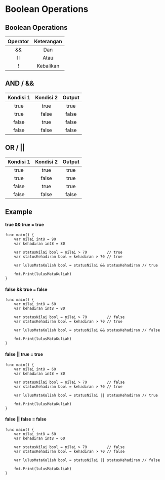 # Boolean Operations
## Boolean Operations
| Operator | Keterangan |
| :---: | :---: |
| && | Dan |
| II | Atau |
| ! | Kebalikan |

## AND / &&
| Kondisi 1  | Kondisi 2  | Output  | 
| :---: | :---: | :---: |
| true | true | true |
| true | false | false |
| false | true | false |
| false | false | false |

## OR / ||
| Kondisi 1  | Kondisi 2  | Output  | 
| :---: | :---: | :---: |
| true | true | true |
| true | false | true |
| false | true | true |
| false | false | false |

## Example

#### true && true = true
```golang
func main() {
	var nilai int8 = 90
	var kehadiran int8 = 80

	var statusNilai bool = nilai > 70         // true
	var statusKehadiran bool = kehadiran > 70 // true

	var lulusMataKuliah bool = statusNilai && statusKehadiran // true

	fmt.Print(lulusMataKuliah)
}
```

#### false && true = false
```golang
func main() {
	var nilai int8 = 60
	var kehadiran int8 = 80

	var statusNilai bool = nilai > 70         // false
	var statusKehadiran bool = kehadiran > 70 // true

	var lulusMataKuliah bool = statusNilai && statusKehadiran // false

	fmt.Print(lulusMataKuliah)
}

```


#### false || true = true
``` golang
func main() {
	var nilai int8 = 60
	var kehadiran int8 = 80

	var statusNilai bool = nilai > 70         // false
	var statusKehadiran bool = kehadiran > 70 // true

	var lulusMataKuliah bool = statusNilai || statusKehadiran // true

	fmt.Print(lulusMataKuliah)
}
```

#### false || false = false
``` golang
func main() {
	var nilai int8 = 60
	var kehadiran int8 = 60

	var statusNilai bool = nilai > 70         // false
	var statusKehadiran bool = kehadiran > 70 // false

	var lulusMataKuliah bool = statusNilai || statusKehadiran // false

	fmt.Print(lulusMataKuliah)
}
```
